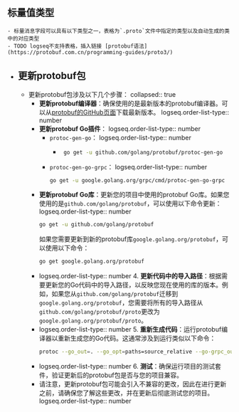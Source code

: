 ## 标量值类型
	- 标量消息字段可以具有以下类型之一，表格为`.proto`文件中指定的类型以及自动生成的类中的对应类型
	- TODO logseq不支持表格，插入链接 [protobuf语法](https://protobuf.com.cn/programming-guides/proto3/)
- ## 更新protobuf包
	- 更新protobuf包涉及以下几个步骤：
	  collapsed:: true
		- **更新protobuf编译器**：确保使用的是最新版本的protobuf编译器。可以从[protobuf的GitHub页面](https://github.com/protocolbuffers/protobuf/releases)下载最新版本。
		  logseq.order-list-type:: number
		- **更新protobuf Go插件**：
		  logseq.order-list-type:: number
			- `protoc-gen-go`：
			  logseq.order-list-type:: number
				- ```sh
				   go get -u github.com/golang/protobuf/protoc-gen-go
				   ```
			- `protoc-gen-go-grpc`：
			  logseq.order-list-type:: number
			   ```sh
			   go get -u google.golang.org/grpc/cmd/protoc-gen-go-grpc
			   ```
		- **更新protobuf Go库**：更新您的项目中使用的protobuf Go库。如果您使用的是`github.com/golang/protobuf`，可以使用以下命令更新：
		  logseq.order-list-type:: number
		   ```sh
		   go get -u github.com/golang/protobuf
		   ```
		   如果您需要更新到新的protobuf库`google.golang.org/protobuf`，可以使用以下命令：
		   ```sh
		   go get google.golang.org/protobuf
		   ```
		- logseq.order-list-type:: number
		  4. **更新代码中的导入路径**：根据需要更新您的Go代码中的导入路径，以反映您现在使用的库的版本。例如，如果您从`github.com/golang/protobuf`迁移到`google.golang.org/protobuf`，您需要将所有的导入路径从`github.com/golang/protobuf/proto`更改为`google.golang.org/protobuf/proto`。
		- logseq.order-list-type:: number
		  5. **重新生成代码**：运行protobuf编译器以重新生成您的Go代码。这通常涉及到运行类似以下命令：
		   ```sh
		   protoc --go_out=. --go_opt=paths=source_relative --go-grpc_out=. --go-grpc_opt=paths=source_relative path/to/your.proto
		   ```
		- logseq.order-list-type:: number
		  6. **测试**：确保运行项目的测试套件，验证更新后的protobuf包是否与您的项目兼容。
		- 请注意，更新protobuf包可能会引入不兼容的更改，因此在进行更新之前，请确保您了解这些更改，并在更新后彻底测试您的项目。
		  logseq.order-list-type:: number